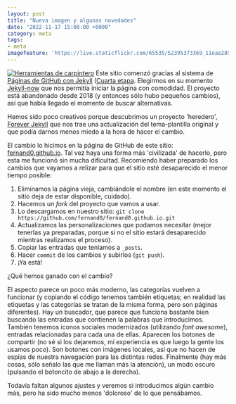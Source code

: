 ```yaml
---
layout: post
title: "Nueva imagen y algunas novedades"
date: "2022-11-17 15:00:00 +0000"
category: meta
tags:
- meta
imagefeature: 'https://live.staticflickr.com/65535/52395373369_11eae289c8.jpg'
---
```

<a href="https://flickr.com/photos/fernand0/52395373369/" title="Herramientas de carpintero "><img src="https://live.staticflickr.com/65535/52395373369_11eae289c8.jpg" alt="Herramientas de carpintero " class="img-responsive img-centered"></a>
Este sitio comenzó gracias al sistema de [Páginas de GitHub con Jekyll](https://docs.github.com/es/pages/setting-up-a-github-pages-site-with-jekyll) ([Cuarta etapa](https://fernand0.github.io/Cuarta-Etapa/).
Elegirmos en su momento [Jekyll-now](https://github.com/barryclark/jekyll-now) que nos permitía iniciar la página con comodidad. El proyecto está abandonado desde 2018 (y entonces sólo hubo pequeños cambios), así que había llegado el momento de buscar alternativas.

Hemos sido poco creativos porque descubrimos un proyecto 'heredero', [Forever Jekyll](https://github.com/forever-jekyll/forever-jekyll) que nos trae una actualización del tema-plantilla original y que podía darnos menos miedo a la hora de hacer el cambio.

El cambio lo hicimos en la página de GitHub de este sitio: [fernand0.github.io](https://github.com/fernand0/fernand0.github.io). Tal vez haya una forma más 'civilizada' de hacerlo, pero esta me funcionó sin mucha dificultad. Recomiendo haber preparado los cambios que vayamos a relizar para que el sitio esté desaparecido el menor tiempo posible:

1. Eliminamos la página vieja, cambiándole el nombre (en este momento el sitio deja de estar disponible, cuidado).
2. Hacemos un *fork* del proyecto que vamos a usar.
3. Lo descargamos en nuestro sitio: `git clone https://github.com/fernand0/fernand0.github.io.git`
4. Actualizamos las personalizaciones que podamos necesitar (mejor tenerlas ya preparadas, porque si no el sitio estará desaparecido mientras realizamos el proceso).
5. Copiar las entradas que teníamos a `_posts`.
6. Hacer `commit` de los cambios y subirlos (`git push`).
7. ¡Ya está!

¿Qué hemos ganado con el cambio?

El aspecto parece un poco más moderno, las categorías vuelven a funcionar (y copiando el código tenemos también etiquetas; en realidad las etiquetas y las categorías se tratan de la misma forma, pero son páginas diferentes).
Hay un buscador, que parece que funciona bastante bien buscando las entradas que contienen la palabras que introducimos.
También tenemos iconos sociales modernizados (utilizando *font awesome*), entradas relacionadas para cada una de ellas. 
Aparecen los botones de compartir (no sé si los dejaremos, mi experiencia es que luego la gente los usamos poco). Son botones con imágenes locales, así que no hacen de espías de nuestra navegación para las distintas redes.
Finalmente (hay más cosas, sólo señalo las que me llaman más la atención), un modo oscuro (pulsando el botoncito de abajo a la derecha).

Todavía faltan algunos ajustes y veremos si introducimos algún cambio más, pero ha sido mucho menos 'doloroso' de lo que pensábamos.
